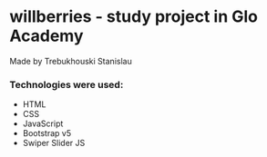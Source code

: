 # willberries - study project in Glo Academy
Made by Trebukhouski Stanislau
### Technologies were used:
- HTML
- CSS
- JavaScript
- Bootstrap v5
- Swiper Slider JS 

